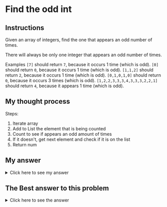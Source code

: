 # Find the odd int
## Instructions

Given an array of integers, find the one that appears an odd number of times.

There will always be only one integer that appears an odd number of times.

Examples
```[7]``` should return ```7```, because it occurs 1 time (which is odd).
```[0]``` should return ```0```, because it occurs 1 time (which is odd).
```[1,1,2]``` should return ```2```, because it occurs 1 time (which is odd).
```[0,1,0,1,0]``` should return ```0```, because it occurs 3 times (which is odd).
```[1,2,2,3,3,3,4,3,3,3,2,2,1]``` should return ```4```, because it appears 1 time (which is odd).

## My thought process

Steps:
1. Iterate array
2. Add to List the element that is being counted
3. Count to see if appears an odd amount of times
4. If it doesn't, get next element and check if it is on the list 
5. Return num

## My answer

<details> 
  <summary>Click here to see my answer</summary>

    import java.util.*;

    public class FindOdd {
        public static int findIt(int[] a) {

            List<Integer> list = new ArrayList<Integer>();
            int c = 0;
            
            for(int i = 0; i < a.length; i++){
                if(!list.contains(a[i])){
                    list.add(a[i]);
                    for(int j = 0; j < a.length; j++){
                        if(a[i] == a[j] ){
                        c++;
                        }
                    }
                    if(c % 2 != 0){
                    return a[i];
                    }
                }
            }
            return 0;
        }
    }
    
</details>

## The Best answer to this problem

<details> 
  <summary>Click here to see the answer</summary>

    public class FindOdd {
        public static int findIt(int[] A) {
            int xor = 0;
            for (int i = 0; i < A.length; i++) {
                xor ^= A[i];
            }
            return xor;
        }
    }
    //by rbuckley
    
</details>